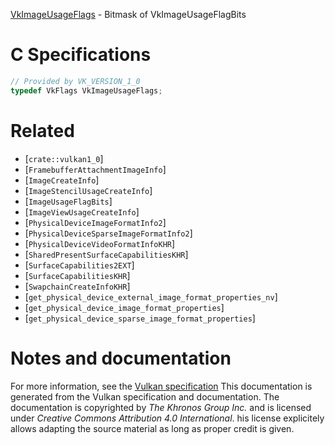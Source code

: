 [VkImageUsageFlags](https://www.khronos.org/registry/vulkan/specs/1.3-extensions/man/html/VkImageUsageFlags.html) - Bitmask of VkImageUsageFlagBits

# C Specifications
```c
// Provided by VK_VERSION_1_0
typedef VkFlags VkImageUsageFlags;
```

# Related
- [`crate::vulkan1_0`]
- [`FramebufferAttachmentImageInfo`]
- [`ImageCreateInfo`]
- [`ImageStencilUsageCreateInfo`]
- [`ImageUsageFlagBits`]
- [`ImageViewUsageCreateInfo`]
- [`PhysicalDeviceImageFormatInfo2`]
- [`PhysicalDeviceSparseImageFormatInfo2`]
- [`PhysicalDeviceVideoFormatInfoKHR`]
- [`SharedPresentSurfaceCapabilitiesKHR`]
- [`SurfaceCapabilities2EXT`]
- [`SurfaceCapabilitiesKHR`]
- [`SwapchainCreateInfoKHR`]
- [`get_physical_device_external_image_format_properties_nv`]
- [`get_physical_device_image_format_properties`]
- [`get_physical_device_sparse_image_format_properties`]

# Notes and documentation
For more information, see the [Vulkan specification](https://www.khronos.org/registry/vulkan/specs/1.3-extensions/html/vkspec.html)
This documentation is generated from the Vulkan specification and documentation.
The documentation is copyrighted by *The Khronos Group Inc.* and is licensed under *Creative Commons Attribution 4.0 International*.
his license explicitely allows adapting the source material as long as proper credit is given.
        